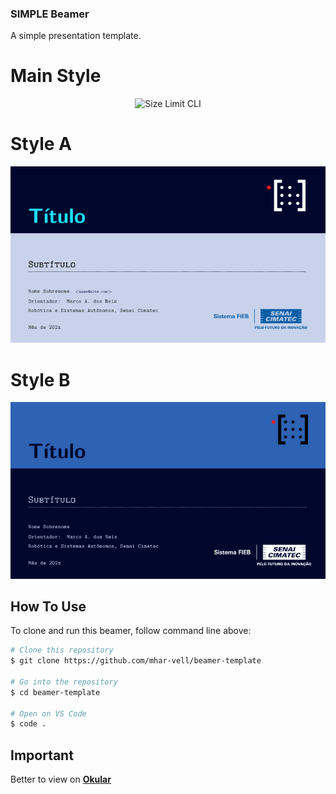 ### SIMPLE Beamer
A simple presentation template.

# Main Style
<p align="center">
  <img src="./img/style-main.png" alt="Size Limit CLI" width="738">
</p>

# Style A
<p align="center">
  <img src="./img/styleA.png" alt="Size Limit CLI" width="738">
</p>

# Style B
<p align="center">
  <img src="./img/styleB.png" alt="Size Limit CLI" width="738">
</p>

## How To Use

To clone and run this beamer, follow command line above:

```bash
# Clone this repository
$ git clone https://github.com/mhar-vell/beamer-template

# Go into the repository
$ cd beamer-template

# Open on VS Code
$ code .

```

## Important
Better to view on **[Okular]**



[Okular]: https://okular.kde.org


